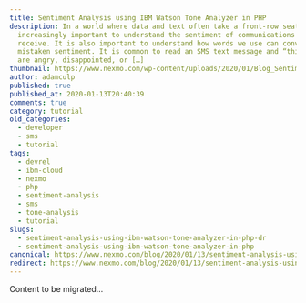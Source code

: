 ```yaml
---
title: Sentiment Analysis using IBM Watson Tone Analyzer in PHP
description: In a world where data and text often take a front-row seat, it is
  increasingly important to understand the sentiment of communications we
  receive. It is also important to understand how words we use can convey a
  mistaken sentiment. It is common to read an SMS text message and “think” they
  are angry, disappointed, or […]
thumbnail: https://www.nexmo.com/wp-content/uploads/2020/01/Blog_Sentiment-Analysis_Watson_1200x600.png
author: adamculp
published: true
published_at: 2020-01-13T20:40:39
comments: true
category: tutorial
old_categories:
  - developer
  - sms
  - tutorial
tags:
  - devrel
  - ibm-cloud
  - nexmo
  - php
  - sentiment-analysis
  - sms
  - tone-analysis
  - tutorial
slugs:
  - sentiment-analysis-using-ibm-watson-tone-analyzer-in-php-dr
  - sentiment-analysis-using-ibm-watson-tone-analyzer-in-php
canonical: https://www.nexmo.com/blog/2020/01/13/sentiment-analysis-using-ibm-watson-tone-analyzer-in-php-dr
redirect: https://www.nexmo.com/blog/2020/01/13/sentiment-analysis-using-ibm-watson-tone-analyzer-in-php-dr
---
```

Content to be migrated...
